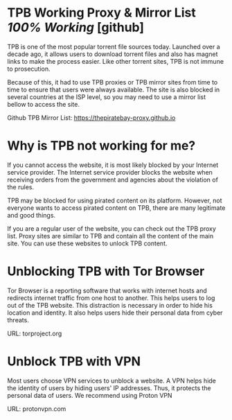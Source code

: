 # TPB Working Proxy & Mirror List *100% Working* [github] 


TPB is one of the most popular torrent file sources today. Launched over a decade ago, it allows users to download torrent files and also has magnet links to make the process easier. Like other torrent sites, TPB is not immune to prosecution.

Because of this, it had to use TPB proxies or TPB mirror sites from time to time to ensure that users were always available. The site is also blocked in several countries at the ISP level, so you may need to use a mirror list bellow to access the site.

Github TPB Mirror List: https://thepiratebay-proxy.github.io


# Why is TPB not working for me?

If you cannot access the website, it is most likely blocked by your Internet service provider. The Internet service provider blocks the website when receiving orders from the government and agencies about the violation of the rules.

TPB may be blocked for using pirated content on its platform. However, not everyone wants to access pirated content on TPB, there are many legitimate and good things.

If you are a regular user of the website, you can check out the TPB proxy list. Proxy sites are similar to TPB and contain all the content of the main site. You can use these websites to unlock TPB content.

# Unblocking TPB with Tor Browser

Tor Browser is a reporting software that works with internet hosts and redirects internet traffic from one host to another. This helps users to log out of the TPB website. This distraction is necessary in order to hide his location and identity. It also helps users hide their personal data from cyber threats.

URL: torproject.org

# Unblock TPB with VPN

Most users choose VPN services to unblock a website. A VPN helps hide the identity of users by hiding users' IP addresses. Thus, it protects the personal data of users. We recommend using Proton VPN

URL: protonvpn.com
